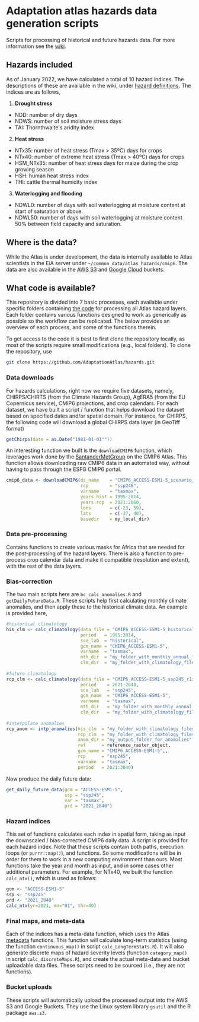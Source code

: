 # Adaptation atlas hazards data generation scripts

Scripts for processing of historical and future hazards data. For more information see the [wiki](https://github.com/AdaptationAtlas/hazards/wiki).

## Hazards included

As of January 2022, we have calculated a total of 10 hazard indices. The descriptions of these are available in the wiki, under [hazard definitions](https://github.com/AdaptationAtlas/hazards/wiki/Hazards-definitions). The indices are as follows,

1. **Drought stress**
  - NDD: number of dry days
  - NDWS: number of soil moisture stress days
  - TAI: Thornthwaite's aridity index

2. **Heat stress**
  - NTx35: number of heat stress (Tmax \> 35ºC) days for crops
  - NTx40: number of extreme heat stress (Tmax \> 40ºC) days for crops
  - HSM_NTx35: number of heat stress days for maize during the crop growing season
  - HSH: human heat stress index
  - THI: cattle thermal humidity index

3. **Waterlogging and flooding**
  - NDWL0: number of days with soil waterlogging at moisture content at start of saturation or above.
  - NDWL50: number of days with soil waterlogging at moisture content 50% between field capacity and saturation.

## Where is the data?
While the Atlas is under development, the data is internally available to Atlas scientists in the EiA server under `~/common_data/atlas_hazards/cmip6`. The data are also available in the [AWS S3](s3://digital-atlas/Updates_for_MVP_Release/1_hazards/) and [Google Cloud](gs://adaptation-atlas/cmip6_hazards/) buckets.

## What code is available?
This repository is divided into 7 basic processes, each available under specific folders containing [the code](https://github.com/AdaptationAtlas/hazards/tree/main/R) for processing all Atlas hazard layers. Each folder contains various functions designed to work as generically as possible so the workflow can be replicated. The below provides an overview of each process, and some of the functions therein.

To get access to the code it is best to first clone the repository locally, as most of the scripts require small modifications (e.g., local folders). To clone the repository, use

```bash
git clone https://github.com/AdaptationAtlas/hazards.git
```

### Data downloads
For hazards calculations, right now we require five datasets, namely, CHIRPS/CHIRTS (from the Climate Hazards Group), AgERA5 (from the EU Copernicus service), CMIP6 projections, and crop calendars. For each dataset, we have built a script / function that helps download the dataset based on specified dates and/or spatial domain. For instance, for CHIRPS, the following code will download a global CHIRPS data layer (in GeoTiff format)

```r
getChirps(date = as.Date("1981-01-01""))
```

An interesting function we built is the `downloadCMIP6` function, which leverages work done by the [SantanderMetGroup](https://github.com/SantanderMetGroup/ATLAS) on the CMIP6 Atlas. This function allows downloading raw CMIP6 data in an automated way, without having to pass through the ESFG CMIP6 portal.

```r
cmip6_data <- downloadCMIP6(ds_name    = "CMIP6_ACCESS-ESM1-5_scenario_r1i1p1f1", 
                            rcp        = "ssp246", 
                            varname    = "tasmax", 
                            years.hist = 1995:2014, 
                            years.rcp  = 2021:2060, 
                            lons       = c(-23, 59), 
                            lats       = c(-37, 40), 
                            basedir    = my_local_dir)
```

### Data pre-processing
Contains functions to create various masks for Africa that are needed for the post-processing of the hazard layers. There is also a function to pre-process crop calendar data and make it compatible (resolution and extent), with the rest of the data layers.

### Bias-correction
The two main scripts here are `bc_calc_anomalies.R` and `getDailyFutureData.R`. These scripts help first calculating monthly climate anomalies, and then apply these to the historical climate data. An example is provided here,

```r
#historical climatology
his_clm <- calc_climatology(data_file = "CMIP6_ACCESS-ESM1-5_historical_r1i1p1f1__Africa_daily.tif", 
                            period   = 1995:2014, 
                            sce_lab  = "historical",
                            gcm_name = "CMIP6_ACCESS-ESM1-5",
                            varname  = "tasmax",
                            mth_dir  = "my_folder_with_monthly_annual_files",
                            clm_dir  = "my_folder_with_climatology_files")
      
#future climatology
rcp_clm <- calc_climatology(data_file = "CMIP6_ACCESS-ESM1-5_ssp245_r1i1p1f1__Africa_daily.tif", 
                            period    = 2021:2040, 
                            sce_lab   = "ssp245",
                            gcm_name  = "CMIP6_ACCESS-ESM1-5",
                            varname   = "tasmax",
                            mth_dir   = "my_folder_with_monthly_annual_files",
                            clm_dir   = "my_folder_with_climatology_files")
      
#interpolate anomalies
rcp_anom <- intp_anomalies(his_clm  = "my_folder_with_climatology_files_hist", 
                           rcp_clm  = "my_folder_with_climatology_files_rcp", 
                           anom_dir = "my_output_folder_for_anomalies", 
                           ref      = reference_raster_object,
                           gcm_name = "CMIP6_ACCESS-ESM1-5",, 
                           rcp      = "ssp245", 
                           varname  = "tasmax", 
                           period   = 2021:2040)
```

Now produce the daily future data:

```r
get_daily_future_data(gcm = "ACCESS-ESM1-5",
                      ssp = "ssp245",
                      var = "tasmax",
                      prd = "2021_2040")
```

### Hazard indices
This set of functions calculates each index in spatial form, taking as input the downscaled / bias-corrected CMIP6 daily data. A script is provided for each hazard index. Note that these scripts contain both paths, execution loops (or `purrr::map()`), and functions. So some modifications will be in order for them to work in a new computing environment than ours. Most functions take the year and month as input, and in some cases other additional parameters. For example, for NTx40, we built the function `calc_ntx()`, which is used as follows:

```r
gcm <- "ACCESS-ESM1-5"
ssp <- "ssp245"
prd <- "2021_2040"
calc_ntx(yr=2021, mn="01", thr=40)
```

### Final maps, and meta-data
Each of the indices has a meta-data function, which uses the Atlas [metadata](https://github.com/AdaptationAtlas/metadata) functions. This function will calculate long-term statistics (using the function `continuous_map()` in script `calc_LongTermStats.R`). It will also generate discrete maps of hazard severity levels (function `category_map()` in script `calc_discreteMaps.R`), and create the actual meta-data and bucket uploadable data files. These scripts need to be sourced (i.e., they are not functions).

### Bucket uploads
These scripts will automatically upload the processed output into the AWS S3 and Google Buckets. They use the Linux system library `gsutil` and the R package `aws.s3`.


